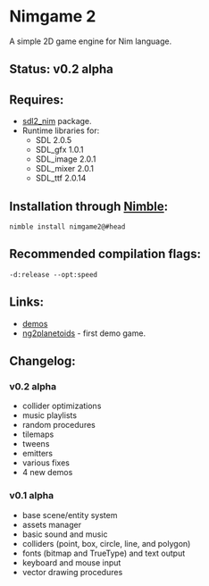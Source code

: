 Nimgame 2
=========

A simple 2D game engine for Nim language.


Status: v0.2 alpha
------------------


Requires:
---------

* [sdl2_nim](https://github.com/Vladar4/sdl2_nim) package.
* Runtime libraries for:
  * SDL 2.0.5
  * SDL_gfx 1.0.1
  * SDL_image 2.0.1
  * SDL_mixer 2.0.1
  * SDL_ttf 2.0.14


Installation through [Nimble](https://github.com/nim-lang/nimble):
------------------------------------------------------------------
`nimble install nimgame2@#head`


Recommended compilation flags:
------------------------------
`-d:release --opt:speed`


Links:
------

* [demos](demos)
* [ng2planetoids](https://github.com/Vladar4/ng2planetoids) - first demo game.


Changelog:
----------

### v0.2 alpha
* collider optimizations
* music playlists
* random procedures
* tilemaps
* tweens
* emitters
* various fixes
* 4 new demos

### v0.1 alpha
* base scene/entity system
* assets manager
* basic sound and music
* colliders (point, box, circle, line, and polygon)
* fonts (bitmap and TrueType) and text output
* keyboard and mouse input
* vector drawing procedures

